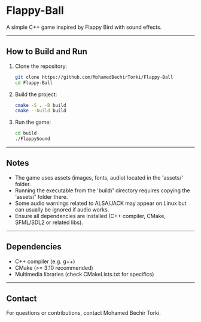 Flappy-Ball
===========

A simple C++ game inspired by Flappy Bird with sound effects.

---

How to Build and Run
--------------------

1. Clone the repository:
   ```bash
   git clone https://github.com/MohamedBechirTorki/Flappy-Ball
   cd Flappy-Ball

3. Build the project:
   ```bash
   cmake -S . -B build
   cmake --build build

5. Run the game:
   ```bash
   cd build
   ./FlappySound

---

Notes
-----

- The game uses assets (images, fonts, audio) located in the 'assets/' folder.
- Running the executable from the 'build/' directory requires copying the 'assets/' folder there.
- Some audio warnings related to ALSA/JACK may appear on Linux but can usually be ignored if audio works.
- Ensure all dependencies are installed (C++ compiler, CMake, SFML/SDL2 or related libs).

---

Dependencies
------------

- C++ compiler (e.g. g++)
- CMake (>= 3.10 recommended)
- Multimedia libraries (check CMakeLists.txt for specifics)

---

Contact
-------

For questions or contributions, contact Mohamed Bechir Torki.

